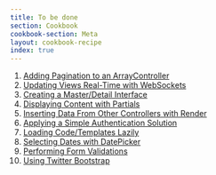```yaml
---
title: To be done
section: Cookbook
cookbook-section: Meta
layout: cookbook-recipe
index: true
---
```

1. [Adding Pagination to an ArrayController]()
1. [Updating Views Real-Time with WebSockets]()
1. [Creating a Master/Detail Interface]()
1. [Displaying Content with Partials]()
1. [Inserting Data From Other Controllers with Render]()
1. [Applying a Simple Authentication Solution]()
1. [Loading Code/Templates Lazily]()
1. [Selecting Dates with DatePicker]()
1. [Performing Form Validations]()
1. [Using Twitter Bootstrap]()
